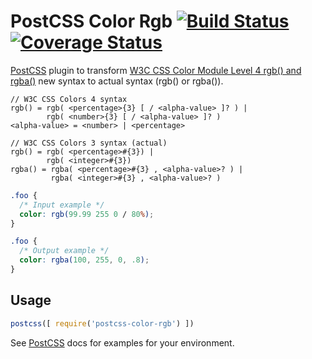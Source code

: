 # PostCSS Color Rgb [![Build Status][ci-img]][ci] [![Coverage Status][cov-img]][cov]

[PostCSS] plugin to transform [W3C CSS Color Module Level 4 rgb() and rgba()](https://drafts.csswg.org/css-color/#funcdef-rgb) new syntax to actual syntax (rgb() or rgba()).

[PostCSS]: https://github.com/postcss/postcss
[ci-img]:  https://travis-ci.org/dmarchena/postcss-color-rgb.svg
[ci]:      https://travis-ci.org/dmarchena/postcss-color-rgb
[cov-img]: https://coveralls.io/repos/github/dmarchena/postcss-slideshow/badge.svg
[cov]:     https://coveralls.io/github/dmarchena/postcss-slideshow

```
// W3C CSS Colors 4 syntax
rgb() = rgb( <percentage>{3} [ / <alpha-value> ]? ) |
        rgb( <number>{3} [ / <alpha-value> ]? )
<alpha-value> = <number> | <percentage>

// W3C CSS Colors 3 syntax (actual)
rgb() = rgb( <percentage>#{3}) |
        rgb( <integer>#{3})
rgba() = rgba( <percentage>#{3} , <alpha-value>? ) |
         rgba( <integer>#{3} , <alpha-value>? )
```

```css
.foo {
  /* Input example */
  color: rgb(99.99 255 0 / 80%);
}
```

```css
.foo {
  /* Output example */
  color: rgba(100, 255, 0, .8);
}
```

## Usage

```js
postcss([ require('postcss-color-rgb') ])
```

See [PostCSS] docs for examples for your environment.

